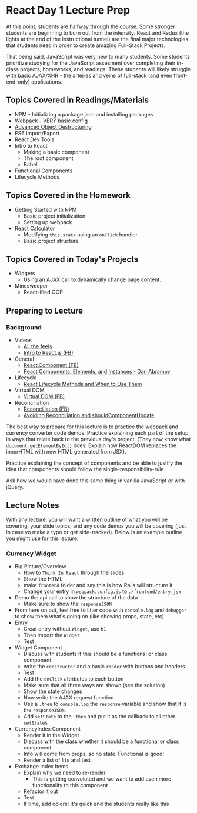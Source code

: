 # React Day 1 Lecture Prep

At this point, students are halfway through the course. Some stronger students
are beginning to burn out from the intensity. React and Redux (the lights at
the end of the instructional tunnel) are the final major technologies that
students need in order to create amazing Full-Stack Projects.

That being said, JavaScript was very new to many students. Some students
prioritize studying for the JavaScript assesment over completing their in-class
projects, homeworks, and readings. These students will likely struggle with
basic AJAX/XHR - the arteries and veins of full-stack (and even front-end-only)
applications.

## Topics Covered in Readings/Materials

+ NPM - Initializing a package.json and installing packages
+ Webpack - VERY basic config
+ [Advanced Object Destructuring](https://github.com/appacademy/curriculum/blob/master/react/readings/object_destructuring.md)
+ ES6 Import/Export
+ React Dev Tools
+ Intro to React
  + Making a basic component
  + The root component
  + Babel
+ Functional Components
+ Lifecycle Methods

## Topics Covered in the Homework

+ Getting Started with NPM
  + Basic project initialization
  + Setting up webpack
+ React Calculator
  + Modifying `this.state` using an `onClick` handler
  + Basic project structure

## Topics Covered in Today's Projects

+ Widgets
  + Using an AJAX call to dynamically change page content.
+ Minesweeper
  + React-ified OOP

## Preparing to Lecture

### Background

+ Videos
  + [All the feels](https://www.youtube.com/watch?v=BYbgopx44vo)
  + [Intro to React.js (FB)](https://www.youtube.com/watch?v=XxVg_s8xAms)
+ General
  + [React.Component (FB)](https://reactjs.org/docs/react-component.html)
  + [React Components, Elements, and Instances - Dan Abramov](https://medium.com/@dan_abramov/react-components-elements-and-instances-90800811f8ca)
+ Lifecycle
  + [React Lifecycle Methods and When to Use Them](https://engineering.musefind.com/react-lifecycle-methods-how-and-when-to-use-them-2111a1b692b1)
+ Virtual DOM
  + [Virtual DOM (FB)](https://reactjs.org/docs/faq-internals.html)
+ Reconciliation
  + [Reconciliation (FB)](https://reactjs.org/docs/reconciliation.html)
  + [Avoiding Reconciliation and shouldComponentUpdate](https://reactjs.org/docs/optimizing-performance.html#avoid-reconciliation)


The best way to prepare for this lecture is to practice the webpack and
currency converter code demos.
Practice explaining each part of the setup in ways that relate back to the
previous day's project.
(They now know what `document.getElementById()` does.
Explain how ReactDOM replaces the innerHTML with new HTML generated from JSX).

Practice explaining the concept of components and be able to justify the idea
that components should follow the single-responsibility-rule.

Ask how we would have done this same thing in vanilla JavaScript or with jQuery.

## Lecture Notes

With any lecture, you will want a written outline of what you will be covering,
your slide topics, and any code demos you will be covering (just in case yo
 make a typo or get side-tracked). Below is an example outline you might use for
this lecture:

### Currency Widget

+ Big Picture/Overview
  + How to `Think In React` through the slides
  + Show the HTML
  + make `frontend` folder and say this is how Rails will structure it
  + Change your entry in `webpack.config.js` to `./frontend/entry.jsx`
+ Demo the api call to show the structure of the data
  + Make sure to show the `responseJSON`
+ From here on out, feel free to litter code with `console.log` and `debugger`
to show them what's going on (like showing props, state, etc)
+ Entry
  + Creat entry without `Widget`, use `h1`
  + Then import the `Widget`
  + Test
+ Widget Component
  + Discuss with students if this should be a functional or class component
  + write the `constructor` and a basic `render` with buttons and headers
  + Test
  + Add the `onClick` attributes to each button
  + Make sure that all three ways are shown (see the solution)
  + Show the state changes
  + Now write the AJAX request function
  + Use a `.then` to `console.log` the `response` variable and show that it is
the `responseJSON`.
  + Add `setState` to the `.then` and put it as the callback to all other
`setState`s
+ CurrencyIndex Component
  + Render it in the Widget
  + Discuss with the class whether it should be a functional or class component
  + Info will come from props, so no state. Functional is good!
  + Render a list of `li`s and test
+ Exchange Index Items
  + Explain why we need to re-render
    + This is getting convoluted and we want to add even more functionality to
this component
  + Refactor it out
  + Test
  + If time, add colors! It's quick and the students really like this

